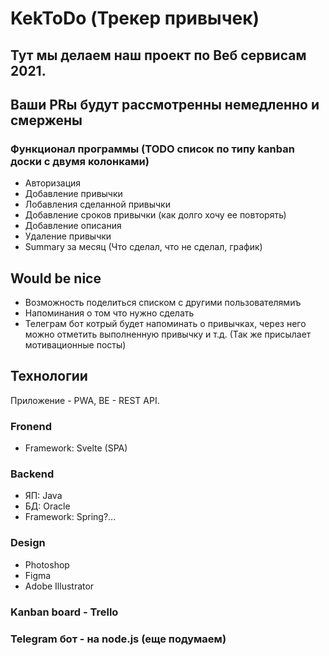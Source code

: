 # KekToDo (Трекер привычек)

## Тут мы делаем наш проект по Веб сервисам 2021. 
## Ваши PRы будут рассмотренны немедленно и смержены

### Функционал программы (TODO список по типу kanban доски с двумя колонками)
- Авторизация
- Добавление привычки
- Лобавления сделанной привычки
- Добавление сроков привычки (как долго хочу ее повторять)
- Добавление описания
- Удаление привычки
- Summary за месяц (Что сделал, что не сделал, график)


## Would be nice
- Возможность поделиться списком с другими пользователямиъ
- Напоминания о том что нужно сделать
- Телеграм бот котрый будет напоминать о привычках, через него можно отметить выполненную привычку и т.д. (Так же присылает мотивационные посты)


## Технологии
Приложение - PWA, BE - REST API.
### Fronend
- Framework: Svelte (SPA)
### Backend
- ЯП: Java
- БД: Oracle
- Framework: Spring?...
### Design
- Photoshop
- Figma
- Adobe Illustrator
### Kanban board - Trello

### Telegram бот - на node.js (еще подумаем)

